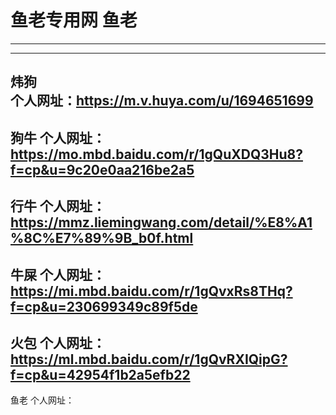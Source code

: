# 鱼老专用网    鱼老
------------------
------------------
炜狗  
个人网址：https://m.v.huya.com/u/1694651699
------------------
狗牛 
个人网址：https://mo.mbd.baidu.com/r/1gQuXDQ3Hu8?f=cp&u=9c20e0aa216be2a5
------------------
行牛
个人网址：https://mmz.liemingwang.com/detail/%E8%A1%8C%E7%89%9B_b0f.html
------------------
牛屎
个人网址：https://mi.mbd.baidu.com/r/1gQvxRs8THq?f=cp&u=230699349c89f5de
------------------
火包
个人网址：https://ml.mbd.baidu.com/r/1gQvRXIQipG?f=cp&u=42954f1b2a5efb22
------------------
鱼老
个人网址：
